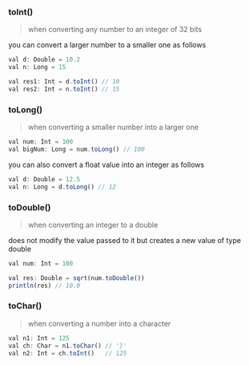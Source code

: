 ### toInt()
> when converting any number to an integer of 32 bits

<p> you can convert a larger number to a smaller one as follows
  
```js
val d: Double = 10.2
val n: Long = 15

val res1: Int = d.toInt() // 10
val res2: Int = n.toInt() // 15
```

### toLong()
> when converting a smaller number into a larger one

```js
val num: Int = 100
val bigNum: Long = num.toLong() // 100
```

<p> you can also convert a float value into an integer as follows</p>

```js
val d: Double = 12.5
val n: Long = d.toLong() // 12
```

### toDouble()
> when converting an integer to a double

<p>does not modify the value passed to it but creates a new value of type double</p>

```js
val num: Int = 100

val res: Double = sqrt(num.toDouble())
println(res) // 10.0
```

### toChar()
> when converting a number into a character

```js
val n1: Int = 125
val ch: Char = n1.toChar() // '}'
val n2: Int = ch.toInt()   // 125
```
